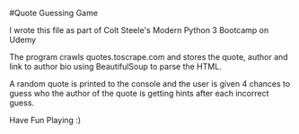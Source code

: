 #Quote Guessing Game

I wrote this file as part of Colt Steele's Modern Python 3 Bootcamp on Udemy

The program crawls quotes.toscrape.com and stores the quote, author and link to author bio using BeautifulSoup to parse the HTML. 

A random quote is printed to the console and the user is given 4 chances to guess who the author of the quote is getting hints after each incorrect guess. 

Have Fun Playing :) 